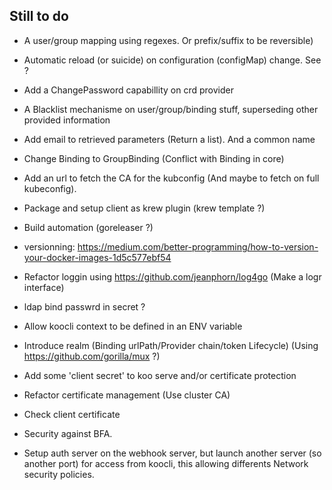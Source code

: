 
## Still to do 

- A user/group mapping using regexes. Or prefix/suffix to be reversible)
- Automatic reload (or suicide) on configuration (configMap) change. See ?
- Add a ChangePassword capabillity on crd provider
- A Blacklist mechanisme on user/group/binding stuff, superseding other provided information
- Add email to retrieved parameters (Return a list). And a common name
- Change Binding to GroupBinding (Conflict with Binding in core)
- Add an url to fetch the CA for the kubconfig (And maybe to fetch on full kubeconfig).


- Package and setup client as krew plugin (krew template ?)
- Build automation (goreleaser ?)
- versionning: https://medium.com/better-programming/how-to-version-your-docker-images-1d5c577ebf54


- Refactor loggin using https://github.com/jeanphorn/log4go (Make a logr interface)

- ldap bind passwrd in secret ?
- Allow koocli context to be defined in an ENV variable
- Introduce realm (Binding urlPath/Provider chain/token Lifecycle)  (Using https://github.com/gorilla/mux ?)
- Add some 'client secret' to koo serve and/or certificate protection

- Refactor certificate management (Use cluster CA)
- Check client certificate
- Security against BFA.
- Setup auth server on the webhook server, but launch another server (so another port) for access from koocli, this allowing differents Network security policies.

